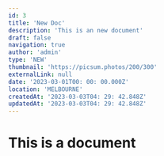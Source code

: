 ```yaml
---
id: 3
title: 'New Doc'
description: 'This is an new document'
draft: false
navigation: true
author: 'admin'
type: 'NEW'
thumbnail: 'https://picsum.photos/200/300'
externalLink: null
date: '2023-03-01T00: 00: 00.000Z'
location: 'MELBOURNE'
createdAt: '2023-03-03T04: 29: 42.848Z'
updatedAt: '2023-03-03T04: 29: 42.848Z'
---
```

# This is a document